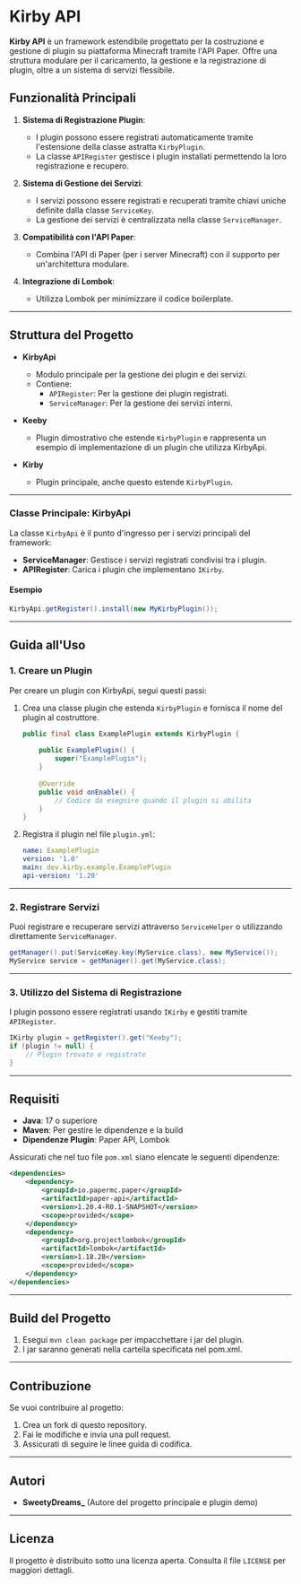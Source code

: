 # Kirby API

**Kirby API** è un framework estendibile progettato per la costruzione e gestione di plugin su piattaforma Minecraft tramite l'API Paper. Offre una struttura modulare per il caricamento, la gestione e la registrazione di plugin, oltre a un sistema di servizi flessibile.

## Funzionalità Principali

1. **Sistema di Registrazione Plugin**:
    - I plugin possono essere registrati automaticamente tramite l'estensione della classe astratta `KirbyPlugin`.
    - La classe `APIRegister` gestisce i plugin installati permettendo la loro registrazione e recupero.

2. **Sistema di Gestione dei Servizi**:
    - I servizi possono essere registrati e recuperati tramite chiavi uniche definite dalla classe `ServiceKey`.
    - La gestione dei servizi è centralizzata nella classe `ServiceManager`.

3. **Compatibilità con l'API Paper**:
    - Combina l'API di Paper (per i server Minecraft) con il supporto per un'architettura modulare.

4. **Integrazione di Lombok**:
    - Utilizza Lombok per minimizzare il codice boilerplate.

---

## Struttura del Progetto

- **KirbyApi**
    - Modulo principale per la gestione dei plugin e dei servizi.
    - Contiene:
        - `APIRegister`: Per la gestione dei plugin registrati.
        - `ServiceManager`: Per la gestione dei servizi interni.

- **Keeby**
    - Plugin dimostrativo che estende `KirbyPlugin` e rappresenta un esempio di implementazione di un plugin che utilizza KirbyApi.

- **Kirby**
    - Plugin principale, anche questo estende `KirbyPlugin`.

---

### Classe Principale: KirbyApi

La classe `KirbyApi` è il punto d'ingresso per i servizi principali del framework:
- **ServiceManager**: Gestisce i servizi registrati condivisi tra i plugin.
- **APIRegister**: Carica i plugin che implementano `IKirby`.

#### Esempio
```java
KirbyApi.getRegister().install(new MyKirbyPlugin());
```

---

## Guida all'Uso

### 1. Creare un Plugin
Per creare un plugin con KirbyApi, segui questi passi:

1. Crea una classe plugin che estenda `KirbyPlugin` e fornisca il nome del plugin al costruttore.

   ```java
   public final class ExamplePlugin extends KirbyPlugin {
       
       public ExamplePlugin() {
           super("ExamplePlugin");
       }
       
       @Override
       public void onEnable() {
           // Codice da eseguire quando il plugin si abilita
       }
   }
   ```

2. Registra il plugin nel file `plugin.yml`:
   ```yaml
   name: ExamplePlugin
   version: '1.0'
   main: dev.kirby.example.ExamplePlugin
   api-version: '1.20'
   ```

---

### 2. Registrare Servizi
Puoi registrare e recuperare servizi attraverso `ServiceHelper` o utilizzando direttamente `ServiceManager`.

```java
getManager().put(ServiceKey.key(MyService.class), new MyService());
MyService service = getManager().get(MyService.class);
```

---

### 3. Utilizzo del Sistema di Registrazione
I plugin possono essere registrati usando `IKirby` e gestiti tramite `APIRegister`.

```java
IKirby plugin = getRegister().get("Keeby");
if (plugin != null) {
    // Plugin trovato e registrato
}
```

---

## Requisiti

- **Java**: 17 o superiore
- **Maven**: Per gestire le dipendenze e la build
- **Dipendenze Plugin**: Paper API, Lombok

Assicurati che nel tuo file `pom.xml` siano elencate le seguenti dipendenze:

```xml
<dependencies>
    <dependency>
        <groupId>io.papermc.paper</groupId>
        <artifactId>paper-api</artifactId>
        <version>1.20.4-R0.1-SNAPSHOT</version>
        <scope>provided</scope>
    </dependency>
    <dependency>
        <groupId>org.projectlombok</groupId>
        <artifactId>lombok</artifactId>
        <version>1.18.28</version>
        <scope>provided</scope>
    </dependency>
</dependencies>
```

---

## Build del Progetto

1. Esegui `mvn clean package` per impacchettare i jar del plugin.
2. I jar saranno generati nella cartella specificata nel pom.xml.

---

## Contribuzione

Se vuoi contribuire al progetto:
1. Crea un fork di questo repository.
2. Fai le modifiche e invia una pull request.
3. Assicurati di seguire le linee guida di codifica.

---

## Autori

- **SweetyDreams_** (Autore del progetto principale e plugin demo)

---

## Licenza

Il progetto è distribuito sotto una licenza aperta. Consulta il file `LICENSE` per maggiori dettagli.
